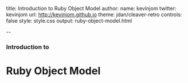 title: Introduction to Ruby Object Model
author:
  name: kevinjom
  twitter: kevinjom
  url: http://kevinjom.github.io
theme: jdan/cleaver-retro
controls: false
style: style.css
output: ruby-object-model.html

--

### Introduction to
# Ruby Object Model
